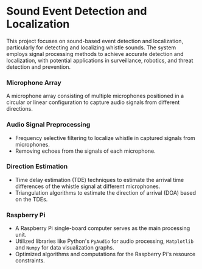 # Sound Event Detection and Localization

This project focuses on sound-based event detection and localization, particularly for detecting and localizing whistle sounds. The system employs signal processing methods to achieve accurate detection and localization, with potential applications in surveillance, robotics, and threat detection and prevention.

### Microphone Array
A microphone array consisting of multiple microphones positioned in a circular or linear configuration to capture audio signals from different directions.

### Audio Signal Preprocessing
- Frequency selective filtering to localize whistle in captured signals from microphones.
- Removing echoes from the signals of each microphone.

### Direction Estimation
- Time delay estimation (TDE) techniques to estimate the arrival time differences of the whistle signal at different microphones.
- Triangulation algorithms to estimate the direction of arrival (DOA) based on the TDEs.

### Raspberry Pi
- A Raspberry Pi single-board computer serves as the main processing unit.
- Utilized libraries like Python's `PyAudio` for audio processing, `Matplotlib` and `Numpy` for data visualization graphs. 
- Optimized algorithms and computations for the Raspberry Pi's resource constraints.


